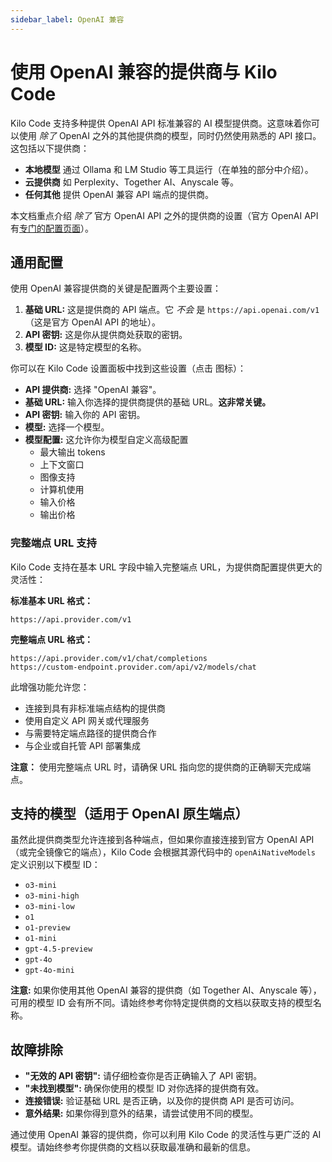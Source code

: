 ```yaml
---
sidebar_label: OpenAI 兼容
---
```


# 使用 OpenAI 兼容的提供商与 Kilo Code

Kilo Code 支持多种提供 OpenAI API 标准兼容的 AI 模型提供商。这意味着你可以使用 *除了* OpenAI 之外的其他提供商的模型，同时仍然使用熟悉的 API 接口。这包括以下提供商：

*   **本地模型** 通过 Ollama 和 LM Studio 等工具运行（在单独的部分中介绍）。
*   **云提供商** 如 Perplexity、Together AI、Anyscale 等。
*   **任何其他** 提供 OpenAI 兼容 API 端点的提供商。

本文档重点介绍 *除了* 官方 OpenAI API 之外的提供商的设置（官方 OpenAI API 有[专门的配置页面](/providers/openai)）。

## 通用配置

使用 OpenAI 兼容提供商的关键是配置两个主要设置：

1.  **基础 URL:** 这是提供商的 API 端点。它 *不会* 是 `https://api.openai.com/v1`（这是官方 OpenAI API 的地址）。
2.  **API 密钥:** 这是你从提供商处获取的密钥。
3.  **模型 ID:** 这是特定模型的名称。

你可以在 Kilo Code 设置面板中找到这些设置（点击 <Codicon name="gear" /> 图标）：

*   **API 提供商:** 选择 "OpenAI 兼容"。
*   **基础 URL:** 输入你选择的提供商提供的基础 URL。**这非常关键。**
*   **API 密钥:** 输入你的 API 密钥。
*   **模型:** 选择一个模型。
*   **模型配置:** 这允许你为模型自定义高级配置
    - 最大输出 tokens
    - 上下文窗口
    - 图像支持
    - 计算机使用
    - 输入价格
    - 输出价格

### 完整端点 URL 支持

Kilo Code 支持在基本 URL 字段中输入完整端点 URL，为提供商配置提供更大的灵活性：

**标准基本 URL 格式：**
```
https://api.provider.com/v1
```

**完整端点 URL 格式：**
```
https://api.provider.com/v1/chat/completions
https://custom-endpoint.provider.com/api/v2/models/chat
```

此增强功能允许您：
- 连接到具有非标准端点结构的提供商
- 使用自定义 API 网关或代理服务
- 与需要特定端点路径的提供商合作
- 与企业或自托管 API 部署集成

**注意：** 使用完整端点 URL 时，请确保 URL 指向您的提供商的正确聊天完成端点。

## 支持的模型（适用于 OpenAI 原生端点）

虽然此提供商类型允许连接到各种端点，但如果你直接连接到官方 OpenAI API（或完全镜像它的端点），Kilo Code 会根据其源代码中的 `openAiNativeModels` 定义识别以下模型 ID：

*   `o3-mini`
*   `o3-mini-high`
*   `o3-mini-low`
*   `o1`
*   `o1-preview`
*   `o1-mini`
*   `gpt-4.5-preview`
*   `gpt-4o`
*   `gpt-4o-mini`

**注意:** 如果你使用其他 OpenAI 兼容的提供商（如 Together AI、Anyscale 等），可用的模型 ID 会有所不同。请始终参考你特定提供商的文档以获取支持的模型名称。

## 故障排除

*   **"无效的 API 密钥":** 请仔细检查你是否正确输入了 API 密钥。
*   **"未找到模型":** 确保你使用的模型 ID 对你选择的提供商有效。
*   **连接错误:** 验证基础 URL 是否正确，以及你的提供商 API 是否可访问。
*   **意外结果:** 如果你得到意外的结果，请尝试使用不同的模型。

通过使用 OpenAI 兼容的提供商，你可以利用 Kilo Code 的灵活性与更广泛的 AI 模型。请始终参考你提供商的文档以获取最准确和最新的信息。
